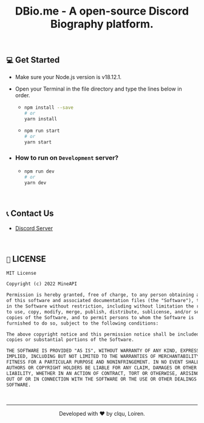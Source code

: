 <h1 align="center">DBio.me - A open-source Discord Biography platform.</h1>

<br />

## `💻` Get Started
- Make sure your Node.js version is v18.12.1.
- Open your Terminal in the file directory and type the lines below in order.

  - ```bash
    npm install --save
    # or
    yarn install
    ```
  - ```bash
    npm run start
    # or
    yarn start
    ```
- ### How to run on `Development` server?
  - ```bash
    npm run dev
    # or
    yarn dev
    ```

<br />

## `📞` Contact Us
- [Discord Server](https://discord.com/invite/pG2qZuEQPY)

<br />

## `📃` LICENSE
```txt
MIT License

Copyright (c) 2022 MineAPI

Permission is hereby granted, free of charge, to any person obtaining a copy
of this software and associated documentation files (the "Software"), to deal
in the Software without restriction, including without limitation the rights
to use, copy, modify, merge, publish, distribute, sublicense, and/or sell
copies of the Software, and to permit persons to whom the Software is
furnished to do so, subject to the following conditions:

The above copyright notice and this permission notice shall be included in all
copies or substantial portions of the Software.

THE SOFTWARE IS PROVIDED "AS IS", WITHOUT WARRANTY OF ANY KIND, EXPRESS OR
IMPLIED, INCLUDING BUT NOT LIMITED TO THE WARRANTIES OF MERCHANTABILITY,
FITNESS FOR A PARTICULAR PURPOSE AND NONINFRINGEMENT. IN NO EVENT SHALL THE
AUTHORS OR COPYRIGHT HOLDERS BE LIABLE FOR ANY CLAIM, DAMAGES OR OTHER
LIABILITY, WHETHER IN AN ACTION OF CONTRACT, TORT OR OTHERWISE, ARISING FROM,
OUT OF OR IN CONNECTION WITH THE SOFTWARE OR THE USE OR OTHER DEALINGS IN THE
SOFTWARE.
```

<br />

---
<p align="center">Developed with ❤ by clqu, Loiren.</p>
